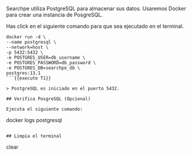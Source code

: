 Searchpe utiliza PostgreSQL para almacenar sus datos. Usaremos Docker para crear una instancia de PosgreSQL.

Has click en el siguiente comando para que sea ejecutado en el terminal.

```
docker run -d \
--name postgresql \
--network=host \
-p 5432:5432 \
-e POSTGRES_USER=db_username \
-e POSTGRES_PASSWORD=db_password \
-e POSTGRES_DB=searchpe_db \
postgres:13.1
```{{execute T1}}

> PostgreSQL es iniciado en el puerto 5432.

## Verifica PosgreSQL (Opcional)

Ejecuta el siguiente comando:

```
docker logs postgresql
```{{execute T1}}

## Limpia el terminal

```
clear
```{{execute T1}}